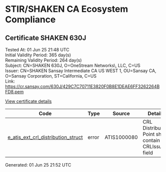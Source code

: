 # STIR/SHAKEN CA Ecosystem Compliance

## Certificate SHAKEN 630J

Tested At: 01 Jun 25 21:48 UTC\
Initial Validity Period: 365 day(s)\
Remaining Validity Period: 264 day(s)\
Subject: CN=SHAKEN 630J, O=OneStream Networks\\, LLC, C=US\
Issuer: CN=SHAKEN Sansay Intermediate CA US WEST 1, OU=Sansay CA, O=Sansay Corporation, ST=California, C=US\
Link: https://cr.sansay.com/630J/429C7C70711E3820F0B8E1DEAE6FF3262264BFD8.pem

[View certificate details](https://x509.io/?cert=MIICqDCCAk%2BgAwIBAgIUQpx8cHEeOCDwuOHerm%2FzJiJkv9gwCgYIKoZIzj0EAwIwgYUxCzAJBgNVBAYTAlVTMRMwEQYDVQQIDApDYWxpZm9ybmlhMRswGQYDVQQKDBJTYW5zYXkgQ29ycG9yYXRpb24xEjAQBgNVBAsMCVNhbnNheSBDQTEwMC4GA1UEAwwnU0hBS0VOIFNhbnNheSBJbnRlcm1lZGlhdGUgQ0EgVVMgV0VTVCAxMB4XDTI1MDIyMDE0MDgzM1oXDTI2MDIyMDE0MDgzM1owRTELMAkGA1UEBhMCVVMxIDAeBgNVBAoMF09uZVN0cmVhbSBOZXR3b3JrcywgTExDMRQwEgYDVQQDDAtTSEFLRU4gNjMwSjBZMBMGByqGSM49AgEGCCqGSM49AwEHA0IABJrXWq9ZxD0Nq%2B%2B0RIzW5HcBkwSmn6QWssDFWDIg0pQx6of6Qx%2Bbljr8fDgSPA4k8uByWGuu%2FNT3fk3w1CpE01WjgdswgdgwFgYIKwYBBQUHARoECjAIoAYWBDYzMEowFwYDVR0gBBAwDjAMBgpghkgBhv8JAQEEMB0GA1UdDgQWBBQemsWuj1MDda0t%2BDeX8kmTtfhiDjAfBgNVHSMEGDAWgBSs05P1Q0PMCr5FWBcTfZJ83MMBRjBHBgNVHR8EQDA%2BMDygOqA4hjZodHRwczovL2F1dGhlbnRpY2F0ZS1hcGkuaWNvbmVjdGl2LmNvbS9kb3dubG9hZC92MS9jcmwwDAYDVR0TAQH%2FBAIwADAOBgNVHQ8BAf8EBAMCB4AwCgYIKoZIzj0EAwIDRwAwRAIgXV2czyTX3%2FMAw2LgjDVlgAjHX3nwNCUswWzo%2FOm29wMCIFqHTWvcaXt7HvJ56PC3FkMWlen9fuaMj0thgLUcAxaF)

| Code | Type | Source | Details |
|------|------|--------|---------|
| [e_atis_ext_crl_distribution_struct](../../ISSUES/e_atis_ext_crl_distribution_struct/README.md) | error | ATIS1000080 | CRL Distribution Point shall contain a CRLIssuer field |


Generated: 01 Jun 25 21:52 UTC